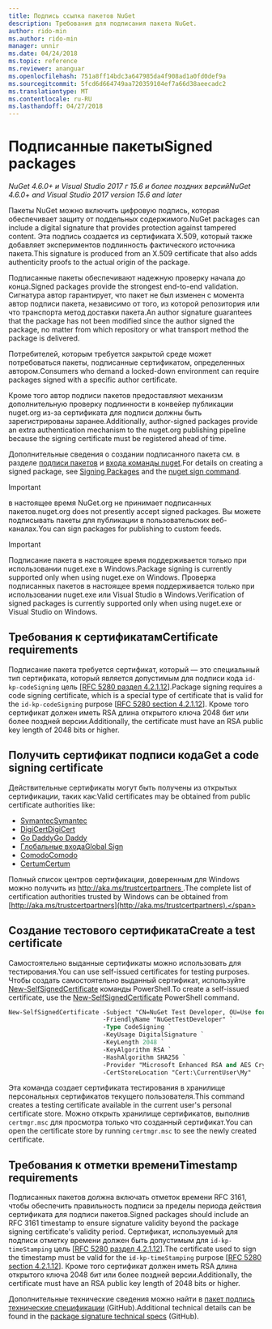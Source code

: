```yaml
---
title: Подпись ссылка пакетов NuGet
description: Требования для подписания пакета NuGet.
author: rido-min
ms.author: rido-min
manager: unnir
ms.date: 04/24/2018
ms.topic: reference
ms.reviewer: ananguar
ms.openlocfilehash: 751a8ff14bdc3a647985da4f908ad1a0fd0def9a
ms.sourcegitcommit: 5fcd6d664749aa720359104ef7a66d38aeecadc2
ms.translationtype: MT
ms.contentlocale: ru-RU
ms.lasthandoff: 04/27/2018
---
```

# <a name="signed-packages"></a><span data-ttu-id="9b675-103">Подписанные пакеты</span><span class="sxs-lookup"><span data-stu-id="9b675-103">Signed packages</span></span>

<span data-ttu-id="9b675-104">*NuGet 4.6.0+ и Visual Studio 2017 г 15.6 и более поздних версий*</span><span class="sxs-lookup"><span data-stu-id="9b675-104">*NuGet 4.6.0+ and Visual Studio 2017 version 15.6 and later*</span></span>

<span data-ttu-id="9b675-105">Пакеты NuGet можно включить цифровую подпись, которая обеспечивает защиту от поддельных содержимого.</span><span class="sxs-lookup"><span data-stu-id="9b675-105">NuGet packages can include a digital signature that provides protection against tampered content.</span></span> <span data-ttu-id="9b675-106">Эта подпись создается из сертификата X.509, который также добавляет экспериментов подлинность фактического источника пакета.</span><span class="sxs-lookup"><span data-stu-id="9b675-106">This signature is produced from an X.509 certificate that also adds authenticity proofs to the actual origin of the package.</span></span>

<span data-ttu-id="9b675-107">Подписанные пакеты обеспечивают надежную проверку начала до конца.</span><span class="sxs-lookup"><span data-stu-id="9b675-107">Signed packages provide the strongest end-to-end validation.</span></span> <span data-ttu-id="9b675-108">Сигнатура автор гарантирует, что пакет не был изменен с момента автор подписи пакета, независимо от того, из которой репозитория или что транспорта метод доставки пакета.</span><span class="sxs-lookup"><span data-stu-id="9b675-108">An author signature guarantees that the package has not been modified since the author signed the package, no matter from which repository or what transport method the package is delivered.</span></span>

<span data-ttu-id="9b675-109">Потребителей, которым требуется закрытой среде может потребоваться пакеты, подписанные сертификатом, определенных автором.</span><span class="sxs-lookup"><span data-stu-id="9b675-109">Consumers who demand a locked-down environment can require packages signed with a specific author certificate.</span></span>

<span data-ttu-id="9b675-110">Кроме того автор подписи пакетов предоставляют механизм дополнительную проверку подлинности в конвейер публикации nuget.org из-за сертификата для подписи должны быть зарегистрированы заранее.</span><span class="sxs-lookup"><span data-stu-id="9b675-110">Additionally, author-signed packages provide an extra authentication mechanism to the nuget.org publishing pipeline because the signing certificate must be registered ahead of time.</span></span>

<span data-ttu-id="9b675-111">Дополнительные сведения о создании подписанного пакета см. в разделе [подписи пакетов](../create-packages/Sign-a-package.md) и [входа команды nuget](../tools/cli-ref-sign.md).</span><span class="sxs-lookup"><span data-stu-id="9b675-111">For details on creating a signed package, see [Signing Packages](../create-packages/Sign-a-package.md) and the [nuget sign command](../tools/cli-ref-sign.md).</span></span>

> [!Important]
> <span data-ttu-id="9b675-112">в настоящее время NuGet.org не принимает подписанных пакетов.</span><span class="sxs-lookup"><span data-stu-id="9b675-112">nuget.org does not presently accept signed packages.</span></span> <span data-ttu-id="9b675-113">Вы можете подписывать пакеты для публикации в пользовательских веб-каналах.</span><span class="sxs-lookup"><span data-stu-id="9b675-113">You can sign packages for publishing to custom feeds.</span></span>

> [!Important]
> <span data-ttu-id="9b675-114">Подписание пакета в настоящее время поддерживается только при использовании nuget.exe в Windows.</span><span class="sxs-lookup"><span data-stu-id="9b675-114">Package signing is currently supported only when using nuget.exe on Windows.</span></span> <span data-ttu-id="9b675-115">Проверка подписанных пакетов в настоящее время поддерживается только при использовании nuget.exe или Visual Studio в Windows.</span><span class="sxs-lookup"><span data-stu-id="9b675-115">Verification of signed packages is currently supported only when using nuget.exe or Visual Studio on Windows.</span></span>

## <a name="certificate-requirements"></a><span data-ttu-id="9b675-116">Требования к сертификатам</span><span class="sxs-lookup"><span data-stu-id="9b675-116">Certificate requirements</span></span>

<span data-ttu-id="9b675-117">Подписание пакета требуется сертификат, который — это специальный тип сертификата, который является допустимым для подписи кода `id-kp-codeSigning` цель [[RFC 5280 раздел 4.2.1.12](https://tools.ietf.org/html/rfc5280#section-4.2.1.12)].</span><span class="sxs-lookup"><span data-stu-id="9b675-117">Package signing requires a code signing certificate, which is a special type of certificate that is valid for the `id-kp-codeSigning` purpose [[RFC 5280 section 4.2.1.12](https://tools.ietf.org/html/rfc5280#section-4.2.1.12)].</span></span> <span data-ttu-id="9b675-118">Кроме того сертификат должен иметь RSA длина открытого ключа 2048 бит или более поздней версии.</span><span class="sxs-lookup"><span data-stu-id="9b675-118">Additionally, the certificate must have an RSA public key length of 2048 bits or higher.</span></span>

## <a name="get-a-code-signing-certificate"></a><span data-ttu-id="9b675-119">Получить сертификат подписи кода</span><span class="sxs-lookup"><span data-stu-id="9b675-119">Get a code signing certificate</span></span>

<span data-ttu-id="9b675-120">Действительные сертификаты могут быть получены из открытых сертификации, таких как:</span><span class="sxs-lookup"><span data-stu-id="9b675-120">Valid certificates may be obtained from public certificate authorities like:</span></span>

- [<span data-ttu-id="9b675-121">Symantec</span><span class="sxs-lookup"><span data-stu-id="9b675-121">Symantec</span></span>](https://trustcenter.websecurity.symantec.com/process/trust/productOptions?productType=SoftwareValidationClass3)
- [<span data-ttu-id="9b675-122">DigiCert</span><span class="sxs-lookup"><span data-stu-id="9b675-122">DigiCert</span></span>](https://www.digicert.com/code-signing/)
- [<span data-ttu-id="9b675-123">Go Daddy</span><span class="sxs-lookup"><span data-stu-id="9b675-123">Go Daddy</span></span>](https://www.godaddy.com/web-security/code-signing-certificate)
- [<span data-ttu-id="9b675-124">Глобальные входа</span><span class="sxs-lookup"><span data-stu-id="9b675-124">Global Sign</span></span>](https://www.globalsign.com/en/code-signing-certificate/)
- [<span data-ttu-id="9b675-125">Comodo</span><span class="sxs-lookup"><span data-stu-id="9b675-125">Comodo</span></span>](https://www.comodo.com/e-commerce/code-signing/code-signing-certificate.php)
- [<span data-ttu-id="9b675-126">Certum</span><span class="sxs-lookup"><span data-stu-id="9b675-126">Certum</span></span>](https://www.certum.eu/certum/cert,offer_en_open_source_cs.xml) 

<span data-ttu-id="9b675-127">Полный список центров сертификации, доверенным для Windows можно получить из [ http://aka.ms/trustcertpartners ](http://aka.ms/trustcertpartners).</span><span class="sxs-lookup"><span data-stu-id="9b675-127">The complete list of certification authorities trusted by Windows can be obtained from [http://aka.ms/trustcertpartners](http://aka.ms/trustcertpartners).</span></span>

## <a name="create-a-test-certificate"></a><span data-ttu-id="9b675-128">Создание тестового сертификата</span><span class="sxs-lookup"><span data-stu-id="9b675-128">Create a test certificate</span></span>

<span data-ttu-id="9b675-129">Самостоятельно выданные сертификаты можно использовать для тестирования.</span><span class="sxs-lookup"><span data-stu-id="9b675-129">You can use self-issued certificates for testing purposes.</span></span> <span data-ttu-id="9b675-130">Чтобы создать самостоятельно выданный сертификат, используйте [New-SelfSignedCertificate](https://docs.microsoft.com/en-us/powershell/module/pkiclient/new-selfsignedcertificate) команды PowerShell.</span><span class="sxs-lookup"><span data-stu-id="9b675-130">To create a self-issued certificate, use the [New-SelfSignedCertificate](https://docs.microsoft.com/en-us/powershell/module/pkiclient/new-selfsignedcertificate) PowerShell command.</span></span>

```ps
New-SelfSignedCertificate -Subject "CN=NuGet Test Developer, OU=Use for testing purposes ONLY" `
                          -FriendlyName "NuGetTestDeveloper" `
                          -Type CodeSigning `
                          -KeyUsage DigitalSignature `
                          -KeyLength 2048 `
                          -KeyAlgorithm RSA `
                          -HashAlgorithm SHA256 `
                          -Provider "Microsoft Enhanced RSA and AES Cryptographic Provider" `
                          -CertStoreLocation "Cert:\CurrentUser\My" 
```

<span data-ttu-id="9b675-131">Эта команда создает сертификата тестирования в хранилище персональных сертификатов текущего пользователя.</span><span class="sxs-lookup"><span data-stu-id="9b675-131">This command creates a testing certificate available in the current user's personal certificate store.</span></span> <span data-ttu-id="9b675-132">Можно открыть хранилище сертификатов, выполнив `certmgr.msc` для просмотра только что созданный сертификат.</span><span class="sxs-lookup"><span data-stu-id="9b675-132">You can open the certificate store by running `certmgr.msc` to see the newly created certificate.</span></span>

## <a name="timestamp-requirements"></a><span data-ttu-id="9b675-133">Требования к отметки времени</span><span class="sxs-lookup"><span data-stu-id="9b675-133">Timestamp requirements</span></span>

<span data-ttu-id="9b675-134">Подписанных пакетов должна включать отметок времени RFC 3161, чтобы обеспечить правильность подписи за пределы периода действия сертификата для подписи пакетов.</span><span class="sxs-lookup"><span data-stu-id="9b675-134">Signed packages should include an RFC 3161 timestamp to ensure signature validity beyond the package signing certificate's validity period.</span></span> <span data-ttu-id="9b675-135">Сертификат, используемый для подписи отметку времени должен быть допустимым для `id-kp-timeStamping` цель [[RFC 5280 раздел 4.2.1.12](https://tools.ietf.org/html/rfc5280#section-4.2.1.12)].</span><span class="sxs-lookup"><span data-stu-id="9b675-135">The certificate used to sign the timestamp must be valid for the `id-kp-timeStamping` purpose [[RFC 5280 section 4.2.1.12](https://tools.ietf.org/html/rfc5280#section-4.2.1.12)].</span></span> <span data-ttu-id="9b675-136">Кроме того сертификат должен иметь RSA длина открытого ключа 2048 бит или более поздней версии.</span><span class="sxs-lookup"><span data-stu-id="9b675-136">Additionally, the certificate must have an RSA public key length of 2048 bits or higher.</span></span>

<span data-ttu-id="9b675-137">Дополнительные технические сведения можно найти в [пакет подпись технические спецификации](https://github.com/NuGet/Home/wiki/Package-Signatures-Technical-Details) (GitHub).</span><span class="sxs-lookup"><span data-stu-id="9b675-137">Additional technical details can be found in the [package signature technical specs](https://github.com/NuGet/Home/wiki/Package-Signatures-Technical-Details) (GitHub).</span></span>
